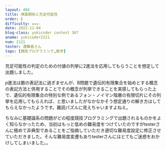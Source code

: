 ```yaml
---
layout: 404
title: 帰属関係と充足可能性
order: E
difficulty: ★★★☆
date: 2022-11-04
blog-class: yukicoder contest 367
aname: yukicoder2121
num: 2121
tester: 遭難者さん
tags: [競技プログラミング,数学]
---
```


充足可能性の判定のための付値の列挙に$2$進法を応用してもらうことを想定して出題しました。

$p$進法は数の表記法に過ぎませんが、B問題で遺伝的有限集合を始めとする概念の表記方法と併用することでその概念が列挙できることを実感してもらった上で、遺伝的有限集合の特別な例であるフォン・ノイマン階層の有限切片にその列挙を応用してもらえれば、と思いましたがなかなかそう想定通りの解き方はしてもらえなかったようです。難読パズルに見えちゃいますよねえ。

ちなみに基礎論系の問題がどの程度競技プログラミングで出題されるものかをよく知らなかったため、当初はもっと低めの難易度をつけていたのですがtesterさんに極めて非典型であることをご指摘していただき適切な難易度設定に修正させていただきました。そんな難易度変遷もありtesterさんにはとてもご迷惑をおかけしてしまいました。。
